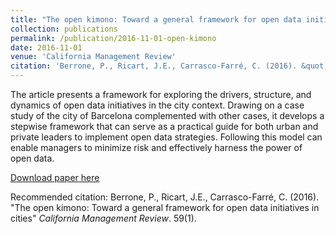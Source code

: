 ```yaml
---
title: "The open kimono: Toward a general framework for open data initiatives in cities"
collection: publications
permalink: /publication/2016-11-01-open-kimono
date: 2016-11-01
venue: 'California Management Review'
citation: 'Berrone, P., Ricart, J.E., Carrasco-Farré, C. (2016). &quot;The open kimono: Toward a general framework for open data initiatives in cities.&quot; <i>California Management Review</i>. 59(1).'
---
```

The article presents a framework for exploring the drivers, structure, and dynamics of open data initiatives in the city context. Drawing on a case study of the city of Barcelona complemented with other cases, it develops a stepwise framework that can serve as a practical guide for both urban and private leaders to implement open data strategies. Following this model can enable managers to minimize risk and effectively harness the power of open data.

[Download paper here](https://journals.sagepub.com/doi/abs/10.1177/0008125616683703)

Recommended citation: Berrone, P., Ricart, J.E., Carrasco-Farré, C. (2016). "The open kimono: Toward a general framework for open data initiatives in cities" <i>California Management Review</i>. 59(1).